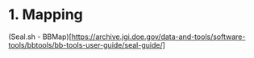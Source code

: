 # 1. Mapping
(Seal.sh - BBMap)[https://archive.jgi.doe.gov/data-and-tools/software-tools/bbtools/bb-tools-user-guide/seal-guide/]
